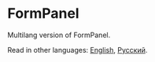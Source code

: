 # FormPanel

Multilang version of FormPanel.

Read in other languages: [English](README.md), [Русский](README.ru.md).
